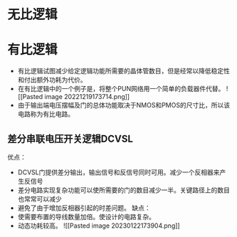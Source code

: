 # 无比逻辑

# 有比逻辑
- 有比逻辑试图减少给定逻辑功能所需要的晶体管数目，但是经常以降低稳定性和付出额外功耗为代价。
- 在有比逻辑中的一个例子是，将整个PUN网络用一个简单的负载器件代替。
![[Pasted image 20221219173714.png]]
- 由于输出端电压摆幅及门的总体功能取决于NMOS和PMOS的尺寸比，所以该电路称为有比电路。
## 差分串联电压开关逻辑DCVSL
优点：
- DCVSL门提供差分输出，输出信号和反信号同时可用。减少一个反相器来产生反信号
- 差分电路实现复杂功能可以使所需要的门的数目减少一半。关键路径上的数目也常常可以减少
- 避免了由于增加反相器引起的时差问题。
缺点：
- 使需要布置的导线数量加倍。使设计的电路复杂。
- 动态功耗较高。
![[Pasted image 20230122173904.png]]
